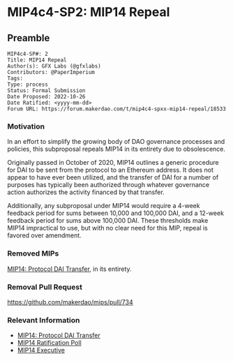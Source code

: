 # MIP4c4-SP2: MIP14 Repeal

## Preamble

```
MIP4c4-SP#: 2
Title: MIP14 Repeal
Author(s): GFX Labs (@gfxlabs)
Contributors: @PaperImperium
Tags:
Type: process
Status: Formal Submission
Date Proposed: 2022-10-26
Date Ratified: <yyyy-mm-dd>
Forum URL: https://forum.makerdao.com/t/mip4c4-spxx-mip14-repeal/18533
```

### Motivation

In an effort to simplify the growing body of DAO governance processes and policies, this subproposal repeals MIP14 in its entirety due to obsolescence.

Originally passed in October of 2020, MIP14 outlines a generic procedure for DAI to be sent from the protocol to an Ethereum address. It does not appear to have ever been utilized, and the transfer of DAI for a number of purposes has typically been authorized through whatever governance action authorizes the activity financed by that transfer.

Additionally, any subproposal under MIP14 would require a 4-week feedback period for sums between 10,000 and 100,000 DAI, and a 12-week feedback period for sums above 100,000 DAI. These thresholds make MIP14 impractical to use, but with no clear need for this MIP, repeal is favored over amendment.

### Removed MIPs

[MIP14: Protocol DAI Transfer](https://mips.makerdao.com/mips/details/MIP14), in its entirety.

### Removal Pull Request

<https://github.com/makerdao/mips/pull/734>

### Relevant Information

* [MIP14: Protocol DAI Transfer](https://mips.makerdao.com/mips/details/MIP14)
* [MIP14 Ratification Poll](https://vote.makerdao.com/polling/QmPuRP2c#vote-breakdown)
* [MIP14 Executive](https://vote.makerdao.com/executive/template-executive-vote-approve-october-2020-governance-cycle-bundle-october-26-2020#proposal-detail)
